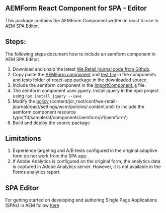 ## AEMForm React Component for SPA - Editor
This package contains the AEMForm Component written in react to use in AEM SPA Editor.

## Steps:
The following steps document how to include an aemform component in AEM SPA Editor:
1) Download and unzip the latest [We.Retail journal code from Github](https://github.com/adobe/aem-sample-we-retail-journal).
2) Copy paste the [AEMForm component](src/components/AEMForm.js) and [test file](tests/AEMForm.test.js) in the components and tests folder of react-app package in the downloaded source.
3) Include the aemform component in the [ImportComponent.js](https://github.com/adobe/aem-sample-we-retail-journal/blob/master/react-app/src/ImportComponents.js) file.
4) The aemform component uses jquery. Install jquery in the npm project using ```npm install jquery --save```
5) Modify the [policy](https://github.com/adobe/aem-sample-we-retail-journal/blob/master/content/jcr_root/conf/we-retail-journal/react/settings/wcm/policies/.content.xml) (content/jcr_root/conf/we-retail-journal/react/settings/wcm/policies/.content.xml) to include the aemform component resource type('fd/sample/af/components/aemform/v1/aemform')
6) Build and deploy the source package

## Limitations
1) Experience targeting and A/B tests configured in the original adaptive form do not work from the SPA app. 
2) If Adobe Analytics is configured on the original form, the analytics data is captured in Adobe Analytics server. However, it is not available in the Forms analytics report.

## SPA Editor
For getting started on developing and authoring Single Page Applications (SPAs) in AEM follow [here](https://helpx.adobe.com/experience-manager/6-4/sites/developing/user-guide.html?topic=/experience-manager/6-4/sites/developing/morehelp/spa.ug.js)
